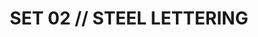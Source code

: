 ---
layout: default
categories: label-set
title: SET 02 // STEEL LETTERING
comments: true
permalink: amex
img1: /files/label-01/img/label-02.jpg
download: /files/label-02/label-02.zip
---